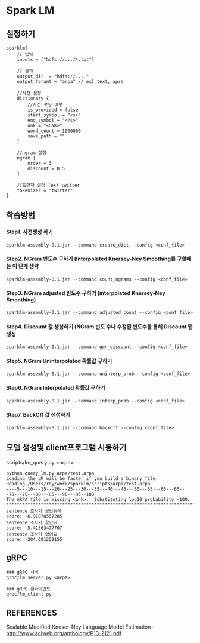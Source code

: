 # Spark LM

## 설정하기
	sparklm{
		// 입력
		inputs = ["hdfs://.../*.txt"]
		
		// 결과 
		output_dir  = "hdfs://...."
		output_foramt = "arpa" // ex) text, apra

		//사전 설정
		dictionary {
			//사전 로딩 여부
			is_provided = false
			start_symbol = "<s>"
			end_symbol = "</s>"
			unk = "<UNK>"
			word_count = 1000000
			save_path = ""
		}

		//ngram 설정
		ngram {
			order = 3
			discount = 0.5
		}
	
		//토근자 설정 (ex) twitter
		tokenizer = "twitter"
	}

## 학습방법
#### Step1. 사전생성 하기
	sparklm-assembly-0.1.jar --command create_dict --config <conf_file>

#### Step2. NGram 빈도수 구하기 (Interpolated Knersey-Ney Smoothing를 구할때는 이 단계 생략
	sparklm-assembly-0.1.jar --command count_ngrams --config <conf_file>

#### Step3. NGram adjusted 빈도수 구하기 (interpolated Knersey-Ney Smoothing)
	sparklm-assembly-0.1.jar --command adjusted_count --config <conf_file>

#### Step4. Discount 값 생성하기 (NGram 빈도 수나 수정된 빈도수를 통해 Discount 맵 생성
	sparklm-assembly-0.1.jar --command gen_discount --config <conf_file>

#### Step5. NGram Uninterpolated 확률값 구하기
	sparklm-assembly-0.1.jar --command uninterp_prob --config <conf_file>

#### Step6. NGram Interpolated 확률값 구하기
	sparklm-assembly-0.1.jar --command interp_prob --config <conf_file>

#### Step7. BackOff 값 생성하기
	sparklm-assembly-0.1.jar --command backoff --config <conf_file>



## 모델 생성및 client프로그램 시동하기
scripts/lm_query.py \<arpa\>

	python query_lm.py arpa/test.arpa
	Loading the LM will be faster if you build a binary file.
	Reading /Users/roy/work/sparklm/scripts/arpa/test.arpa
	----5---10---15---20---25---30---35---40---45---50---55---60---65---70---75---80---85---90---95--100
	The ARPA file is missing <unk>.  Substituting log10 probability -100.
	****************************************************************************************************
	sentence:조사가 끝난뒤에
	score: -6.91878557205
	sentence:조사가 끝난뒤
	score: -5.41363477707
	sentence:조사가 없어요
	score: -204.681259155

## gRPC 
	### gRPC 서버
	grpc/lm_server.py <arpa>
	
	### gRPC 클라이언트
	qrpc/lm_client.py 

## REFERENCES

Scalable Modified Kneser-Ney Language Model Estimation - http://www.aclweb.org/anthology/P13-2121.pdf

